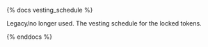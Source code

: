 {% docs vesting_schedule %}

Legacy/no longer used. The vesting schedule for the locked tokens.

{% enddocs %}
